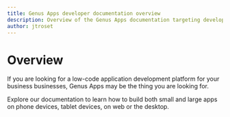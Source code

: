 ```yaml
---
title: Genus Apps developer documentation overview
description: Overview of the Genus Apps documentation targeting developers
author: jtroset
---
```

# Overview

If you are looking for a low-code application development platform for your business businesses, Genus Apps may be the thing you are looking for.

Explore our documentation to learn how to build both small and large apps on phone devices, tablet devices, on web or the desktop.
